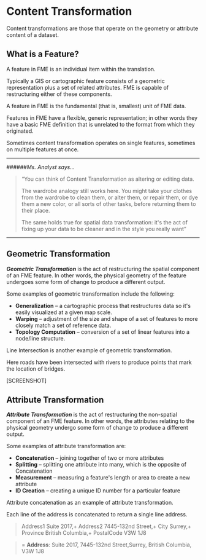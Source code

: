# Content Transformation #

Content transformations are those that operate on the geometry or attribute content of a dataset.

 
## What is a Feature? ##
A feature in FME is an individual item within the translation.

Typically a GIS or cartographic feature consists of a geometric representation plus a set of related attributes. FME is capable of restructuring either of these components.

A feature in FME is the fundamental (that is, smallest) unit of FME data.

Features in FME have a flexible, generic representation; in other words they have a basic FME definition that is unrelated to the format from which they originated.

Sometimes content transformation operates on single features, sometimes on multiple features at once.



----------
######*Ms. Analyst says…*

>“You can think of Content Transformation as altering or editing data.
>
>The wardrobe analogy still works here. You might take your clothes from the wardrobe to clean them, or alter them, or repair them, or dye them a new color, or all sorts of other tasks, before returning them to their place.
>
>The same holds true for spatial data transformation: it's the act of fixing up your data to be cleaner and in the style you really want”

----------

 
## Geometric Transformation ##
***Geometric Transformation*** is the act of restructuring the spatial component of an FME feature. In other words, the physical geometry of the feature undergoes some form of change to produce a different output.

Some examples of geometric transformation include the following:

- **Generalization** – a cartographic process that restructures data so it's easily visualized at a given map scale.
- **Warping** – adjustment of the size and shape of a set of features to more closely match a set of reference data.
- **Topology Computation** – conversion of a set of linear features into a node/line structure.

Line Intersection is another example of geometric transformation.

Here roads have been intersected with rivers to produce points that mark the location of bridges.

[SCREENSHOT]


## Attribute Transformation ##
***Attribute Transformation*** is the act of restructuring the non-spatial component of an FME feature. In other words, the attributes relating to the physical geometry undergo some form of change to produce a different output.

Some examples of attribute transformation are:

- **Concatenation** – joining together of two or more attributes
- **Splitting** – splitting one attribute into many, which is the opposite of Concatenation
- **Measurement** – measuring a feature's length or area to create a new attribute
- **ID Creation** – creating a unique ID number for a particular feature

Attribute concatenation as an example of attribute transformation.

Each line of the address is concatenated to return a single line address.
>  	Address1 	Suite 2017,+
> 	Address2 	7445-132nd Street,+
> 	City  	  	Surrey,+
> 	Province 	British Columbia,+
> 	PostalCode 	V3W 1J8
  	  	 
> = 	**Address**: 	Suite 2017, 7445-132nd Street,Surrey, British Columbia, V3W 1J8